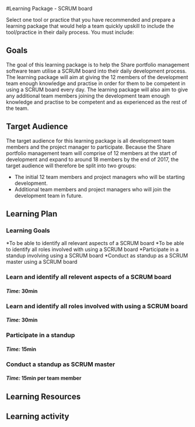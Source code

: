 #Learning Package - SCRUM board

Select one tool or practice that you have recommended and prepare a learning package that would
help a team quickly upskill to include the tool/practice in their daily process. You must include:

## Goals

The goal of this learning package is to help the Share portfolio management software team utilise a SCRUM board into their daily development process. The learning package will aim at giving the 12 members of the development team enough knowledge and practise in order for them to be competent in using a SCRUM board every day. The learning package will also aim to give any additional team members joining the development team enough knowledge and practise to be competent and as experienced as the rest of the team.

## Target Audience

The target audience for this learning package is all development team members and the project manager to participate. Because the Share portfolio management team will comprise of 12 members at the start of development and expand to around 18 members by the end of 2017, the target audience will therefore be split into two groups:
* The initial 12 team members and project managers who will be starting development.
* Additional team members and project managers who will join the development team in future.

## Learning Plan

### Learning Goals

*To be able to identify all relevant aspects of a SCRUM board
*To be able to identify all roles involved with using a SCRUM board
*Participate in a standup involving using a SCRUM board
*Conduct as standup as a SCRUM master using a SCRUM board

### Learn and identify all relevent aspects of a SCRUM board
#### *Time:* 30min

### Learn and identify all roles involved with using a SCRUM board
#### *Time:* 30min

### Participate in a standup
#### *Time:* 15min

### Conduct a standup as SCRUM master
#### *Time:* 15min per team member

## Learning Resources

## Learning activity
